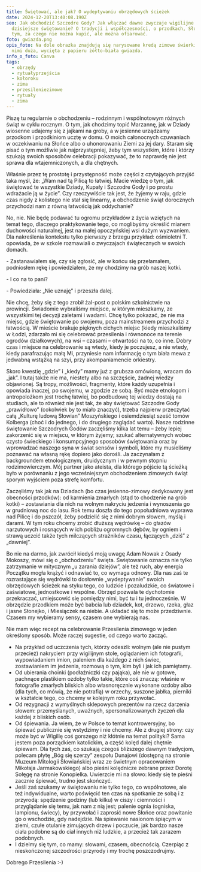 ```yaml
---
title: Świętować, ale jak? O wydeptywaniu obrzędowych ścieżek
date: 2024-12-20T13:40:08.190Z
seo: Jak obchodzić Szczodre Gody? Jak włączać dawne zwyczaje wigilijne w nasze
  dzisiejsze świętowanie? O tradycji i współczesności, o przodkach, Słońcu i
  tym, za czego nie można kupić, ale można ofiarować.
foto: gwiazda.png
opis_foto: Na dole obrazka znajdują się narysowane kredą zimowe świerki. Nad
  nimi duża, wycięta z papieru żółto-biała gwiazda.
info_o_foto: Canva
tags:
  - obrzędy
  - rytuałyprzejścia
  - kołoroku
  - zima
  - przesileniezimowe
  - rytuały
  - zima
---
```

Piszę tu regularnie o obchodzeniu – rodzinnym i wspólnotowym różnych świąt w cyklu rocznym. O tym, jak chodzimy topić Marzannę, jak w Dziady wiosenne udajemy się z jajkami na groby, a w jesienne urządzamy przodkom i przodkiniom ucztę w domu. O moich całonocnych czuwaniach w oczekiwaniu na Słońce albo o uhonorowaniu Ziemi za jej dary. Staram się pisać o tym możliwie jak najprzystępniej, żeby tym wszystkim, które i którzy szukają swoich sposobów celebracji pokazywać, że to naprawdę nie jest sprawa dla wtajemniczonych, a dla chętnych.

Właśnie przez tę prostotę i przystępność może części z czytających przyjść taka myśl, że: „Wam nad tą Pilicą to łatwiej. Macie wiedzę o tym, jak świętować te wszystkie Dziady, Kupały i Szczodre Gody i po prostu wdrażacie ją w życie”. Czy rzeczywiście tak jest, że żyjemy w raju, gdzie czas nigdy z kolistego nie stał się linearny, a obchodzenie świąt dorocznych przychodzi nam z równą łatwością jak oddychanie?

No, nie. Nie będę podawać tu ogromu przykładów z życia wziętych na temat tego, dlaczego praktykowanie tego, co moglibyśmy określić mianem duchowości naturalnej, jest na małej opoczyńskiej wsi dużym wyzwaniem. Dla nakreślenia kontekstu tylko pierwszy z brzegu przykład: ośmioletni T. opowiada, że w szkole rozmawiali o zwyczajach świątecznych w swoich domach.

\- Zastanawiałem się, czy się zgłosić, ale w końcu się przełamałem, podniosłem rękę i powiedziałem, że my chodzimy na grób naszej kotki.  

\- I co na to pani?

\- Powiedziała: „Nie uznaję” i przeszła dalej.

Nie chcę, żeby się z tego zrobił żal-post o polskim szkolnictwie na prowincji. Świadomie wybraliśmy miejsce, w którym mieszkamy, ze wszystkimi tej decyzji zaletami i wadami. Chcę tylko pokazać, że nie ma miejsc, gdzie świętowanie po swojemu, poza mainstreamem przychodzi z łatwością. W mieście brakuje pięknych cichych miejsc (kiedy mieszkaliśmy w Łodzi, zdarzało mi się celebrować przesilenia i równonoce na terenie ogrodów działkowych), na wsi – czasami – otwartości na to, co inne. Dobry czas i miejsce na celebrowanie są wtedy, kiedy je poczujesz, a nie wtedy, kiedy parafrazując małą Mi, przyniesie nam informację o tym biała mewa z jedwabną wstążką na szyi, przy akompaniamencie orkiestry.

Skoro kwestię „gdzie” i „kiedy” mamy już z grubsza omówioną, wracam do „jak”. I tutaj także nie ma, niestety albo na szczęście, żadnej wiedzy objawionej. Są tropy, możliwości, fragmenty, które każdy uzupełnia i opowiada inaczej, po swojemu, w zgodzie ze sobą. Być może etnologom i antropolożkom jest trochę łatwiej, bo podbudowę tej wiedzy dostają na studiach, ale to również nie jest tak, że aby świętować Szczodre Gody „prawidłowo” (cokolwiek by to miało znaczyć), trzeba najpierw przeczytać całą „Kulturę ludową Słowian” Moszyńskiego i osiemdziesiąt sześć tomów Kolberga (choć i do jednego, i do drugiego zaglądać warto).
Nasze rodzinne świętowanie Szczodrych Godów zaczęliśmy kilka lat temu – żeby lepiej zakorzenić się w miejscu, w którym żyjemy; szukać alternatywnych wobec czysto świeckiego i konsumpcyjnego sposobów świętowania oraz by wprowadzać naszego syna w świat sensów i symboli, które my musieliśmy poznawać na własną rękę dopiero jako dorośli. Ja zaczynałam z backgroundem etnologicznym, druidycznym i w pewnym stopniu rodzimowierczym. Mój partner jako ateista, dla którego pójście tą ścieżką było w porównaniu z jego wcześniejszym obchodzeniem zimowych świąt sporym wyjściem poza strefę komfortu.

Zaczęliśmy tak jak na Dziadach (bo czas jesienno-zimowy dedykowany jest obecności przodków): od karmienia zmarłych (stąd to chodzenie na grób kotki) – zostawiania dla nich na wolnym nakryciu jedzenia i wynoszenia go w grudniową noc do lasu. Rok temu doszła do tego popołudniowa wyprawa nad Pilicę i do pszczół, żeby podzielić się z nimi dobrym słowem, myślą i darami. W tym roku chcemy zrobić dłuższą wędrówkę – do głazów narzutowych i rosnących w ich pobliżu ogromnych dębów, by ogniem i strawą uczcić także tych milczących strażników czasu, łączących „dziś” z „dawniej”.

Bo nie na darmo, jak zwrócił kiedyś moją uwagę Adam Nowak z Osady Mokoszy, mówi się o „obchodzeniu” święta. Świętowanie oznacza nie tylko zatrzymanie w mitycznym „u zarania dziejów”, ale też ruch, aby energia Początku mogła krążyć i odnawiać to, co wymaga odnowy. Dla nas zaś te rozrastające się wędrówki to dosłownie „wydeptywanie” swoich obrzędowych ścieżek na styku tego, co ludzkie i pozaludzkie, co światowe i zaświatowe, jednostkowe i wspólne. Obrzęd pozwala te dychotomie przekraczać, umiejscowić się pomiędzy nimi, być tu i tu jednocześnie. W obrzędzie przodkiem może być babcia lub dziadek, kot, drzewo, rzeka, głaz i jasne Słonejko, i Miesiączek na niebie. A układać się to może przedziwnie. Czasem my wybieramy sensy, czasem one wybierają nas.

Nie mam więc recept na celebrowanie Przesilenia zimowego w jeden określony sposób. Może raczej sugestie, od czego warto zacząć.

* Na przykład od uczczenia tych, którzy odeszli: wolnym (ale nie pustym przecież) nakryciem przy wigilijnym stole, oglądaniem ich fotografii, wypowiadaniem imion, paleniem dla każdego z nich świec, zostawianiem im jedzenia, rozmową o tym, kim byli i jak ich pamiętamy.
* Od ubierania choinki (podłaźniczki czy pająka), ale nie w gotowe, pachnące plastikiem ozdoby tylko takie, które coś znaczą: właśnie w fotografie zmarłych bliskich albo własnoręcznie wykonane ozdoby albo (dla tych, co mówią, że nie potrafią) w orzechy, suszone jabłka, pierniki w kształcie tego, co chcemy w kolejnym roku przywołać.
* Od rezygnacji z wymyślnych sklepowych prezentów na rzecz darzenia słowem: przemyślanych, uważnych, spersonalizowanych życzeń dla każdej z bliskich osób.
* Od śpiewania. Ja wiem, że w Polsce to temat kontrowersyjny, bo śpiewać publicznie się wstydzimy i nie chcemy. Ale z drugiej strony: czy może być w Wigilię coś gorszego niż kłótnie na temat polityki? Sama jestem poza porządkiem katolickim, a część kolęd dalej chętnie śpiewam. Dla tych zaś, co szukają czegoś bliższego dawnym tradycjom, polecam płytę „Bóg się szerzy” zespołu Dunajowi (dostępną na stronie Muzeum Mitologii Słowiańskiej wraz ze świetnym opracowaniem Mikołaja Jarmakowskiego) albo pieśni kolędnicze zebrane przez Dorotę Sołęgę na stronie Konopielka. Uwierzcie mi na słowo: kiedy się te pieśni zacznie śpiewać, trudno jest skończyć.
* Jeśli zaś szukamy w świętowaniu nie tylko tego, co wspólnotowe, ale też indywidualne, warto poświęcić ten czas na spotkanie ze sobą i z przyrodą: spędzenie godziny (lub kilku) w ciszy i ciemności i przyglądanie się temu, jak nam z nią jest; palenie ognia (ogniska, lampionu, świecy), by przywołać i zaprosić nowe Słońce oraz powitanie go o wschodzie, gdy nadejdzie. Na śpiewanie nasionom śpiącym w ziemi, czułe otulanie zimujących drzew i poczucie, jak bardzo nasze ciała podobne są do ciał innych niż ludzkie, a przecież tak zarazem podobnych.
* I dzielmy się tym, co mamy: słowami, czasem, obecnością. Czerpiąc z nieskończonej szczodrości przyrody i my trochę poszczodrujmy.

Dobrego Przesilenia :-)